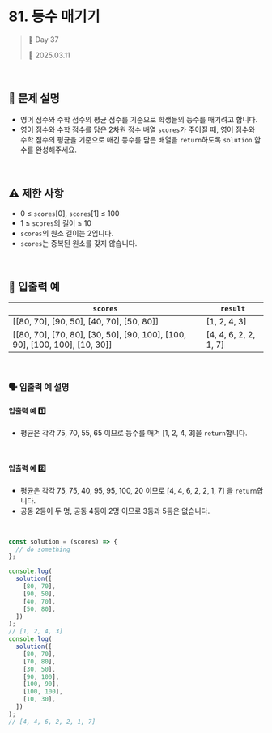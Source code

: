 # 81. 등수 매기기

> 🌻 Day 37
>
> 📅 2025.03.11

<br>

## 📍 문제 설명

- 영어 점수와 수학 점수의 평균 점수를 기준으로 학생들의 등수를 매기려고 합니다.
- 영어 점수와 수학 점수를 담은 2차원 정수 배열 `scores`가 주어질 때,
  영어 점수와 수학 점수의 평균을 기준으로 매긴 등수를 담은 배열을 `return`하도록
  `solution` 함수를 완성해주세요.

<br>

## ⚠️ 제한 사항

- 0 ≤ `scores`[0], `scores`[1] ≤ 100
- 1 ≤ `scores`의 길이 ≤ 10
- `scores`의 원소 길이는 2입니다.
- `scores`는 중복된 원소를 갖지 않습니다.

<br>

## 👀 입출력 예

| `scores`                                                                   | `result`              |
| -------------------------------------------------------------------------- | --------------------- |
| [[80, 70], [90, 50], [40, 70], [50, 80]]                                   | [1, 2, 4, 3]          |
| [[80, 70], [70, 80], [30, 50], [90, 100], [100, 90], [100, 100], [10, 30]] | [4, 4, 6, 2, 2, 1, 7] |

<br>

### 🗣️ 입출력 예 설명

#### 입출력 예 1️⃣

- 평균은 각각 75, 70, 55, 65 이므로 등수를 매겨 [1, 2, 4, 3]을 `return`합니다.

<br>

#### 입출력 예 2️⃣

- 평균은 각각 75, 75, 40, 95, 95, 100, 20 이므로 [4, 4, 6, 2, 2, 1, 7] 을 `return`합니다.
- 공동 2등이 두 명, 공동 4등이 2명 이므로 3등과 5등은 없습니다.

<br>

```javascript
const solution = (scores) => {
  // do something
};

console.log(
  solution([
    [80, 70],
    [90, 50],
    [40, 70],
    [50, 80],
  ])
);
// [1, 2, 4, 3]
console.log(
  solution([
    [80, 70],
    [70, 80],
    [30, 50],
    [90, 100],
    [100, 90],
    [100, 100],
    [10, 30],
  ])
);
// [4, 4, 6, 2, 2, 1, 7]
```
